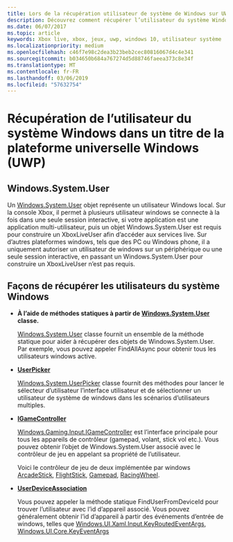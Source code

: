 ```yaml
---
title: Lors de la récupération utilisateur de système de Windows sur UWP
description: Découvrez comment récupérer l’utilisateur du système Windows dans un jeu de plateforme universelle Windows (UWP).
ms.date: 06/07/2017
ms.topic: article
keywords: Xbox live, xbox, jeux, uwp, windows 10, utilisateur système
ms.localizationpriority: medium
ms.openlocfilehash: c46f7e98c2dea3b23beb2cec80816067d4c4e341
ms.sourcegitcommit: b034650b684a767274d5d88746faeea373c8e34f
ms.translationtype: MT
ms.contentlocale: fr-FR
ms.lasthandoff: 03/06/2019
ms.locfileid: "57632754"
---
```

# <a name="retrieving-the-windows-system-user-in-a-universal-windows-platform-uwp-title"></a>Récupération de l’utilisateur du système Windows dans un titre de la plateforme universelle Windows (UWP)

## <a name="windowssystemuser"></a>Windows.System.User

Un [Windows.System.User](https://docs.microsoft.com/en-us/uwp/api/windows.system.user) objet représente un utilisateur Windows local. Sur la console Xbox, il permet à plusieurs utilisateur windows se connecte à la fois dans une seule session interactive, si votre application est une application multi-utilisateur, puis un objet Windows.System.User est requis pour construire un XboxLiveUser afin d’accéder aux services live. Sur d’autres plateformes windows, tels que des PC ou Windows phone, il a uniquement autoriser un utilisateur de windows sur un périphérique ou une seule session interactive, en passant un Windows.System.User pour construire un XboxLiveUser n’est pas requis.

## <a name="ways-to-retrieve-windows-system-user"></a>Façons de récupérer les utilisateurs du système Windows

* **À l’aide de méthodes statiques à partir de [Windows.System.User](https://docs.microsoft.com/en-us/uwp/api/windows.system.user) classe.**

  [Windows.System.User](https://docs.microsoft.com/en-us/uwp/api/windows.system.user) classe fournit un ensemble de la méthode statique pour aider à récupérer des objets de Windows.System.User. Par exemple, vous pouvez appeler FindAllAsync pour obtenir tous les utilisateurs windows active.

* **[UserPicker](https://docs.microsoft.com/en-us/uwp/api/windows.system.userpicker)**

  [Windows.System.UserPicker](https://docs.microsoft.com/en-us/uwp/api/windows.system.userpicker) classe fournit des méthodes pour lancer le sélecteur d’utilisateur l’interface utilisateur et de sélectionner un utilisateur de système de windows dans les scénarios d’utilisateurs multiples.

* **[IGameController](https://docs.microsoft.com/en-us/uwp/api/windows.gaming.input.igamecontroller)**

  [Windows.Gaming.Input.IGameController](https://docs.microsoft.com/en-us/uwp/api/windows.gaming.input.igamecontroller) est l’interface principale pour tous les appareils de contrôleur (gamepad, volant, stick vol etc.). Vous pouvez obtenir l’objet de Windows.System.User associé avec le contrôleur de jeu en appelant sa propriété de l’utilisateur.  

  Voici le contrôleur de jeu de deux implémentée par windows [ArcadeStick](https://docs.microsoft.com/en-us/uwp/api/windows.gaming.input.arcadestick), [FlightStick](https://docs.microsoft.com/en-us/uwp/api/windows.gaming.input.flightstick), [Gamepad](https://docs.microsoft.com/en-us/uwp/api/windows.gaming.input.gamepad), [RacingWheel](https://docs.microsoft.com/en-us/uwp/api/windows.gaming.input.racingwheel).

* **[UserDeviceAssociation](https://docs.microsoft.com/en-us/uwp/api/windows.system.userdeviceassociation)**

  Vous pouvez appeler la méthode statique FindUserFromDeviceId pour trouver l’utilisateur avec l’id d’appareil associé. Vous pouvez généralement obtenir l’id d’appareil à partir des événements d’entrée de windows, telles que [Windows.UI.Xaml.Input.KeyRoutedEventArgs](https://docs.microsoft.com/en-us/uwp/api/Windows.UI.Xaml.Input.KeyRoutedEventArgs), [Windows.UI.Core.KeyEventArgs](https://docs.microsoft.com/en-us/uwp/api/windows.ui.core.keyeventargs)
